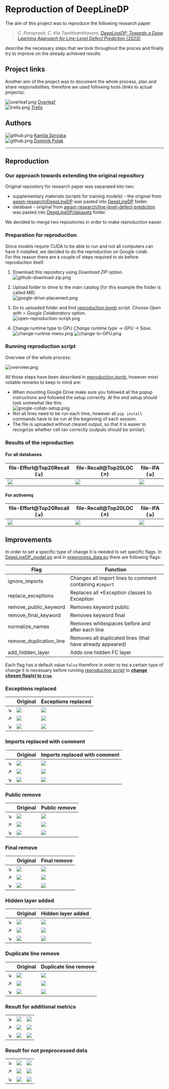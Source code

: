 # Reproduction of DeepLineDP
The aim of this project was to reproduce the following research paper:
> _C. Pornprasit; C. Kla Tantithamthavorn, [DeepLineDP: Towards a Deep Learning Approach for Line-Level Defect Prediction (2023)](https://ieeexplore.ieee.org/document/9689967)_.

describe the necessary steps that we took throughout the proces and finally try to improve on the already achieved results.

## Project links
Another aim of the project was to document the whole process, plan and share responsibilities, 
therefore we used following tools (links to actual projects):

![overleaf.png](readme-images/overleaf.png) [Overleaf](https://www.overleaf.com/project/6401cb6ce8e0e36a2d64e237) \
![trello.png](readme-images/trello.png) [Trello](https://trello.com/b/rlZQmIfa/pbr-zadania)

## Authors
![github.png](readme-images/github.png) [Kamila Sproska](https://github.com/ksproska)
<br>
![github.png](readme-images/github.png) [Dominik Polak](https://github.com/domppolak)

-------
## Reproduction
### Our approach towards extending the original repository
Original repository for research paper was separated into two:
- supplementary materials (scripts for training models) - 
the original from [awsm-research/DeepLineDP](https://github.com/awsm-research/DeepLineDP) 
was pasted into [DeepLineDP](/DeepLineDP) folder.
- database - original from [awsm-research/line-level-defect-prediction](https://github.com/awsm-research/line-level-defect-prediction)
was pasted into [DeepLineDP/datasets](/DeepLineDP/datasets) folder.

We decided to merge two repositories in order to make reproduction easier.

### Preparation for reproduction
Since models require CUDA to be able to run and not all computers can have it installed, we decided to do the reproduction on Google colab. \
For this reason there are a couple of steps required to do before reproduction itself.

1. Download this repository using _Download ZIP_ option. \
![github-download-zip.png](readme-images/github-download-zip.png)

2. Upload folder to drive to the main catalog (for this example the folder is called _M6_). \
![google-drive-placement.png](readme-images/google-drive-placement.png)

3. Go to uploaded folder and find [reproduction.ipynb](/reproduction.ipynb) script. 
Choose _Open with > Google Colaboratory_ option. \
![open-reproduction-script.png](readme-images/open-reproduction-script.png)

4. Change runtime type to GPU _Change runtime type -> GPU -> Save_. \
![change-runtme-menu.png](readme-images/change-runtme-menu.png)
![change-to-GPU.png](readme-images/change-to-GPU.png)

### Running reproduction script
Overview of the whole process: 

![overview.png](readme-images/overview.png)

All those steps have been described in [reproduction.ipynb](/reproduction.ipynb), however most notable remarks to keep in mind are:
- When mounting Google Drive make sure you followed all the popup instructions and followed the setup correctly. 
At the end setup should look somewhat like this: \
![google-collab-setup.png](readme-images/google-collab-setup.png)
- Not all lines need to be run each time, however all `pip install` commands have to be run at the beginning of each session.
- The file is uploaded without cleared output, so that it is easier to recognize whether cell ran correctly (outputs should be similar).

### Results of the reproduction
#### For all databases
| file-Effort@Top20Recall (↘)                                           | file-Recall@Top20LOC (↗)                                           | file-IFA (↘)                                           |
|-----------------------------------------------------------------------|--------------------------------------------------------------------|--------------------------------------------------------|
| ![](readme-images/original-all-databases/file-Effort@Top20Recall.png) | ![](readme-images/original-all-databases/file-Recall@Top20LOC.png) | ![](readme-images/original-all-databases/file-IFA.png) |

#### For activemq
| file-Effort@Top20Recall (↘)                                      | file-Recall@Top20LOC (↗)                                      | file-IFA (↘)                                      |
|------------------------------------------------------------------|---------------------------------------------------------------|---------------------------------------------------|
| ![](readme-images/original-activemq/file-Effort@Top20Recall.png) | ![](readme-images/original-activemq/file-Recall@Top20LOC.png) | ![](readme-images/original-activemq/file-IFA.png) |

## Improvements
In order to set a specific type of change it is needed to set specific flags.
In [DeepLineDP_model.py](DeepLineDP/script/DeepLineDP_model.py) and in [preprocess_data.py](DeepLineDP/script/preprocess_data.py)
there are following flags:

| Flag                    | Function                                                  |
|-------------------------|-----------------------------------------------------------|
| ignore_imports          | Changes all import lines to comment containing `#import`  |
| replace_exceptions      | Replaces all *Exception classes to Exception              |
| remove_public_keyword   | Removes keyword public                                    |
| remove_final_keyword    | Removes keyword final                                     |
| normalize_names         | Removes whitespaces before and after each line            |
| remove_duplication_line | Removes all duplicated lines (that have already appeared) |
| add_hidden_layer        | Adds one hidden FC layer                                  |

Each flag has a default value `False` therefore in order to tes a certain type of change
it is necessary before running [reproduction script](reproduction.ipynb) to <ins>**change chosen flag(s) to `true`**</ins>.

### Exceptions replaced

|   | Original                                                         | Exceptions replaced                                                         |
|---|------------------------------------------------------------------|-----------------------------------------------------------------------------|
| ↘ | ![](readme-images/original-activemq/file-Effort@Top20Recall.png) | ![](readme-images/exceptions-replaced-activemq/file-Effort@Top20Recall.png) |
| ↗ | ![](readme-images/original-activemq/file-Recall@Top20LOC.png)    | ![](readme-images/exceptions-replaced-activemq/file-Recall@Top20LOC.png)    |
| ↘ | ![](readme-images/original-activemq/file-IFA.png)                | ![](readme-images/exceptions-replaced-activemq/file-IFA.png)                |

### Imports replaced with comment

|   | Original                                                         | Imports replaced with comment                                           |
|---|------------------------------------------------------------------|-------------------------------------------------------------------------|
| ↘ | ![](readme-images/original-activemq/file-Effort@Top20Recall.png) | ![](readme-images/import-replaced_activemq/file-Effort@Top20Recall.png) |
| ↗ | ![](readme-images/original-activemq/file-Recall@Top20LOC.png)    | ![](readme-images/import-replaced_activemq/file-Recall@Top20LOC.png)    |
| ↘ | ![](readme-images/original-activemq/file-IFA.png)                | ![](readme-images/import-replaced_activemq/file-IFA.png)                |

### Public remove

|   | Original                                                         | Public remove                                                           |
|---|------------------------------------------------------------------|-------------------------------------------------------------------------|
| ↘ | ![](readme-images/original-activemq/file-Effort@Top20Recall.png) | ![](readme-images/public-replaced-activemq/file-Effort@Top20Recall.png) |
| ↗ | ![](readme-images/original-activemq/file-Recall@Top20LOC.png)    | ![](readme-images/public-replaced-activemq/file-Recall@Top20LOC.png)    |
| ↘ | ![](readme-images/original-activemq/file-IFA.png)                | ![](readme-images/public-replaced-activemq/file-IFA.png)                |

### Final remove

|   | Original                                                         | Final remove                                                          |
|---|------------------------------------------------------------------|-----------------------------------------------------------------------|
| ↘ | ![](readme-images/original-activemq/file-Effort@Top20Recall.png) | ![](readme-images/final-replace-qctivemq/file-Effort@Top20Recall.png) |
| ↗ | ![](readme-images/original-activemq/file-Recall@Top20LOC.png)    | ![](readme-images/final-replace-qctivemq/file-Recall@Top20LOC.png)    |
| ↘ | ![](readme-images/original-activemq/file-IFA.png)                | ![](readme-images/final-replace-qctivemq/file-IFA.png)                |

### Hidden layer added

|   | Original                                                         | Hidden layer added                                                   |
|---|------------------------------------------------------------------|----------------------------------------------------------------------|
| ↘ | ![](readme-images/original-activemq/file-Effort@Top20Recall.png) | ![](readme-images/hidden-layer-activemq/file-Effort@Top20Recall.png) |
| ↗ | ![](readme-images/original-activemq/file-Recall@Top20LOC.png)    | ![](readme-images/hidden-layer-activemq/file-Recall@Top20LOC.png)    |
| ↘ | ![](readme-images/original-activemq/file-IFA.png)                | ![](readme-images/hidden-layer-activemq/file-IFA.png)                |



### Duplicate line remove
|   | Original                                                         | Duplicate line remove                                           |
|---|------------------------------------------------------------------|-----------------------------------------------------------------|
| ↘ | ![](readme-images/original-activemq/file-Effort@Top20Recall.png) | ![](readme-images/remove-duplicate/file-Effort@Top20Recall.png) |
| ↗ | ![](readme-images/original-activemq/file-Recall@Top20LOC.png)    | ![](readme-images/remove-duplicate/file-Recall@Top20LOC.png)    |
| ↘ | ![](readme-images/original-activemq/file-IFA.png)                | ![](readme-images/remove-duplicate/file-IFA.png)                |

### Result for additional metrics

|   |                                                                     |                                                                   |
|---|------------------------------------------------------------------|----------------------------------------------------------------------|
| ↘ | ![](readme-images/additional_metrics/file-Effort@Top20Recall.png) | ![](readme-images/additional_metrics/file-Precision.png)            |
| ↗ | ![](readme-images/additional_metrics/file-Recall@Top20LOC.png)    | ![](readme-images/additional_metrics/file-MCC.png)                  |
| ↘ | ![](readme-images/additional_metricss/file-IFA.png)                | ![](readme-images/additional_metrics/file-BalancedAccuracy.png)     |

### Result for not preprocessed data

|   |                                                                     |                                                                   |
|---|------------------------------------------------------------------|----------------------------------------------------------------------|
| ↘ | ![](readme-images/notpreprocesdata/file-Effort@Top20Recall.png) | ![](readme-images/notpreprocesdata/file-Precision.png)                |
| ↗ | ![](readme-images/notpreprocesdata/file-Recall@Top20LOC.png)    | ![](readme-images/notpreprocesdata/file-MCC.png)                      |
| ↘ | ![](readme-images/notpreprocesdata/file-IFA.png)                | ![](readme-images/notpreprocesdata/file-BalancedAccuracy.png)         |
